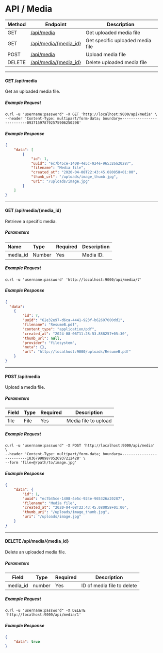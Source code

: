 # API / Media

Method | Endpoint                                             | Description
-------|------------------------------------------------------|---------------------------------
GET    | [/api/media](#get-apimedia)                          | Get uploaded media file
GET    | [/api/media/{media_id}](#get-apimediamedia_id)       | Get specific uploaded media file
POST   | [/api/media](#post-apimedia)                         | Upload media file
DELETE | [/api/media/{media_id}](#delete-apimediamedia_id)    | Delete uploaded media file

______________________________________________________________________

#### GET /api/media

Get an uploaded media file.

##### Example Request

```shell
curl -u "username:password" -X GET 'http://localhost:9000/api/media' \
--header 'Content-Type: multipart/form-data; boundary=--------------------------093715978792575906250298'
```

##### Example Response

```json
{
    "data": [
        {
            "id": 1,
            "uuid": "ec7b45ce-1408-4e5c-924e-965326a20287",
            "filename": "Media file",
            "created_at": "2020-04-08T22:43:45.080058+01:00",
            "thumb_url": "/uploads/image_thumb.jpg",
            "uri": "/uploads/image.jpg"
        }
    ]
}
```
______________________________________________________________________

#### GET /api/media/{media_id}

Retrieve a specific media.

##### Parameters

| Name          | Type      | Required | Description      |
|:--------------|:----------|:---------|:-----------------|
| media_id      | Number    | Yes      | Media ID.        |

##### Example Request

```shell
curl -u 'username:password' 'http://localhost:9000/api/media/7' 
```

##### Example Response

```json
{
  "data": 
    {
        "id": 7,
        "uuid": "62e32e97-d6ca-4441-923f-b62607000dd1",
        "filename": "ResumeB.pdf",
        "content_type": "application/pdf",
        "created_at": "2024-08-06T11:28:53.888257+05:30",
        "thumb_url": null,
        "provider": "filesystem",
        "meta": {},
        "url": "http://localhost:9000/uploads/ResumeB.pdf"
    }
}
```
______________________________________________________________________

#### POST /api/media

Upload a media file.

##### Parameters

| Field | Type      | Required | Description         |
|-------|-----------|----------|---------------------|
| file  | File      | Yes      | Media file to upload|

##### Example Request

```shell
curl -u "username:password" -X POST 'http://localhost:9000/api/media' \
--header 'Content-Type: multipart/form-data; boundary=--------------------------183679989870526937212428' \
--form 'file=@/path/to/image.jpg'
```

##### Example Response

```json
{
    "data": {
        "id": 1,
        "uuid": "ec7b45ce-1408-4e5c-924e-965326a20287",
        "filename": "Media file",
        "created_at": "2020-04-08T22:43:45.080058+01:00",
        "thumb_uri": "/uploads/image_thumb.jpg",
        "uri": "/uploads/image.jpg"
    }
}
```

______________________________________________________________________

#### DELETE /api/media/{media_id}

Delete an uploaded media file.

##### Parameters

| Field    | Type      | Required | Description             |
|----------|-----------|----------|-------------------------|
| media_id | number    | Yes      | ID of media file to delete |

##### Example Request

```shell
curl -u "username:password" -X DELETE 'http://localhost:9000/api/media/1'
```

##### Example Response

```json
{
    "data": true
}
```
